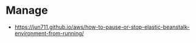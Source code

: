 # Manage

- https://jun711.github.io/aws/how-to-pause-or-stop-elastic-beanstalk-environment-from-running/